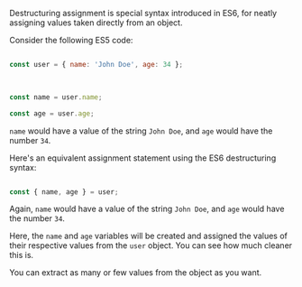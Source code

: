 Destructuring assignment is special syntax introduced in ES6, for neatly assigning values taken directly from an object.

Consider the following ES5 code:

```js

const user = { name: 'John Doe', age: 34 };

  

const name = user.name;

const age = user.age;

```

`name` would have a value of the string `John Doe`, and `age` would have the number `34`.

Here's an equivalent assignment statement using the ES6 destructuring syntax:

```js

const { name, age } = user;

```

Again, `name` would have a value of the string `John Doe`, and `age` would have the number `34`.

Here, the `name` and `age` variables will be created and assigned the values of their respective values from the `user` object. You can see how much cleaner this is.

You can extract as many or few values from the object as you want.

